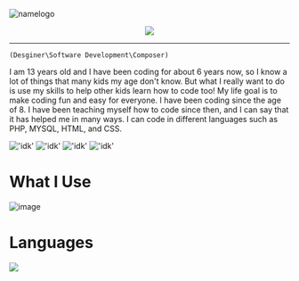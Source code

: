 ![namelogo](https://media.discordapp.net/attachments/1043921535154524270/1054814667379322960/ak.png?width=1025&height=224)
<p align="center">
  <img src="https://media.discordapp.net/attachments/1043921535154524270/1054814667026997288/output-onlinegiftools_2.gif"
       </p>
  
  ---
  
 `(Desginer\Software Development\Composer)`
  
I am 13 years old and I have been coding for about 6 years now, so I know a lot of things that many kids my age don't know. But what I really want to do is use my skills to help other kids learn how to code too!
My life goal is to make coding fun and easy for everyone.
I have been coding since the age of 8. I have been teaching myself how to code since then, and I can say that it has helped me in many ways.
I can code in different languages such as PHP, MYSQL, HTML, and CSS.
  
!['idk'](https://img.shields.io/badge/Youtube-@aking101-CC0000?style=for-the-badge&logo=Youtube)
!['idk'](https://img.shields.io/badge/Codepen-@aking101-000000?style=for-the-badge&logo=Codepen)
!['idk'](https://img.shields.io/badge/Spotify-@xero-1db954?style=for-the-badge&logo=Spotify)
!['idk'](https://img.shields.io/badge/REPLIT-@djuank-f26207?style=for-the-badge&logo=Replit)

  # What I Use 

  ![image](https://user-images.githubusercontent.com/85898231/208759749-12cbff09-f7ca-4cfb-be38-a762f4392388.png)
  # Languages 

  <img src="https://secureservercdn.net/160.153.137.184/fad.0cb.myftpupload.com/wp-content/uploads/2017/01/Web-Development-Featured-Image.png?time=1656696125" >

